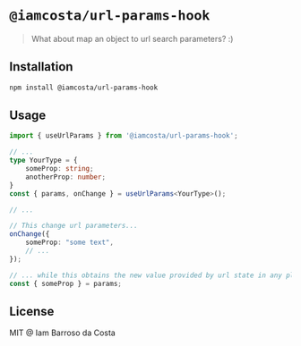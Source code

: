 # `@iamcosta/url-params-hook`

> What about map an object to url search parameters? :)

## Installation

```bash
npm install @iamcosta/url-params-hook
```

## Usage

```ts
import { useUrlParams } from '@iamcosta/url-params-hook';

// ...
type YourType = {
    someProp: string;
    anotherProp: number;
}
const { params, onChange } = useUrlParams<YourType>();

// ...

// This change url parameters...
onChange({
    someProp: "some text",
    // ...
});

// ... while this obtains the new value provided by url state in any place
const { someProp } = params;
```

## License

MIT @ Iam Barroso da Costa
